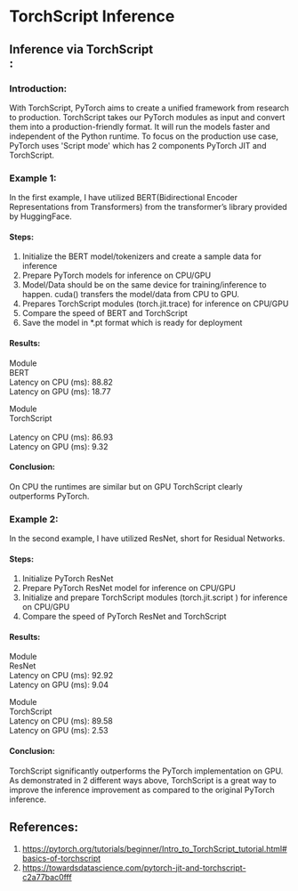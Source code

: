 # TorchScript Inference <br>

## Inference via TorchScript <br>: 

### Introduction: <br>
With TorchScript, PyTorch aims to create a unified framework from research to production. TorchScript takes our PyTorch modules as input and convert them into a production-friendly format. It will run the models faster and independent of the Python runtime. To focus on the production use case, PyTorch uses 'Script mode' which has 2 components PyTorch JIT and TorchScript. <br>

### Example 1: <br>
In the first example, I have utilized BERT(Bidirectional Encoder Representations from Transformers) from the transformer’s library provided by HuggingFace. <br>

#### Steps: <br>
1) Initialize the BERT model/tokenizers and create a sample data for inference <br>
2) Prepare PyTorch models for inference on CPU/GPU <br>
3) Model/Data should be on the same device for training/inference to happen. cuda() transfers the model/data from CPU to GPU. <br>
4) Prepares TorchScript modules (torch.jit.trace) for inference on CPU/GPU <br>
5) Compare the speed of BERT and TorchScript <br>
6) Save the model in *.pt format which is ready for deployment <br>

#### Results:<br>
Module <br>
BERT <br> 
Latency on CPU (ms): 88.82  <br> 
Latency on GPU (ms): 18.77  <br>  

Module <br>
TorchScript <br>    
Latency on CPU (ms): 86.93 <br>
Latency on GPU (ms): 9.32 <br>

#### Conclusion: <br>
On CPU the runtimes are similar but on GPU TorchScript clearly outperforms PyTorch.<br>


### Example 2: <br>
In the second example, I have utilized ResNet, short for Residual Networks. 

#### Steps: <br>
1) Initialize PyTorch ResNet <br>
2) Prepare PyTorch ResNet model for inference on CPU/GPU <br>
3) Initialize and prepare TorchScript modules (torch.jit.script ) for inference on CPU/GPU <br>
4) Compare the speed of PyTorch ResNet and TorchScript <br>

#### Results: <br>
Module <br>
ResNet <br>
Latency on CPU (ms): 92.92 <br>
Latency on GPU (ms): 9.04

Module <br>
TorchScript <br>
Latency on CPU (ms): 89.58 <br>
Latency on GPU (ms): 2.53  <br>

#### Conclusion: <br>
TorchScript significantly outperforms the PyTorch implementation on GPU. As demonstrated in 2 different ways above, TorchScript is a great way to improve the inference improvement as compared to the original PyTorch inference. <br>

## References: <br>
1) https://pytorch.org/tutorials/beginner/Intro_to_TorchScript_tutorial.html#basics-of-torchscript <br>
2) https://towardsdatascience.com/pytorch-jit-and-torchscript-c2a77bac0fff <br>
